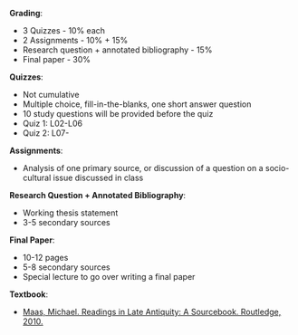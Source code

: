 **Grading**:
 - 3 Quizzes - 10% each
 - 2 Assignments - 10% + 15%
 - Research question + annotated bibliography - 15%
 - Final paper - 30%

**Quizzes**:
 - Not cumulative
 - Multiple choice, fill-in-the-blanks, one short answer question
 - 10 study questions will be provided before the quiz
 - Quiz 1: L02-L06
 - Quiz 2: L07-

**Assignments**:
 - Analysis of one primary source, or discussion of a question on a socio-cultural issue discussed in class

**Research Question + Annotated Bibliography**:
 - Working thesis statement
 - 3-5 secondary sources

**Final Paper**:
 - 10-12 pages
 - 5-8 secondary sources
 - Special lecture to go over writing a final paper

**Textbook**:
 - [Maas, Michael. Readings in Late Antiquity: A Sourcebook. Routledge, 2010.](https://www.homeworksmontana.com/wp-content/uploads/edd/2020/06/346569413_Routledge_Sourcebooks_for_the_Ancient_World_Michael_Maas_-_Readings_in_Late_Antiquity.pdf)